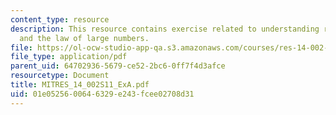 ```yaml
---
content_type: resource
description: This resource contains exercise related to understanding random sampling
  and the law of large numbers.
file: https://ol-ocw-studio-app-qa.s3.amazonaws.com/courses/res-14-002-abdul-latif-jameel-poverty-action-lab-executive-training-evaluating-social-programs-2011-spring-2011/01e0525600646329e243fcee02708d31_MITRES_14_002S11_ExA.pdf
file_type: application/pdf
parent_uid: 64702936-5679-ce52-2bc6-0ff7f4d3afce
resourcetype: Document
title: MITRES_14_002S11_ExA.pdf
uid: 01e05256-0064-6329-e243-fcee02708d31
---
```


